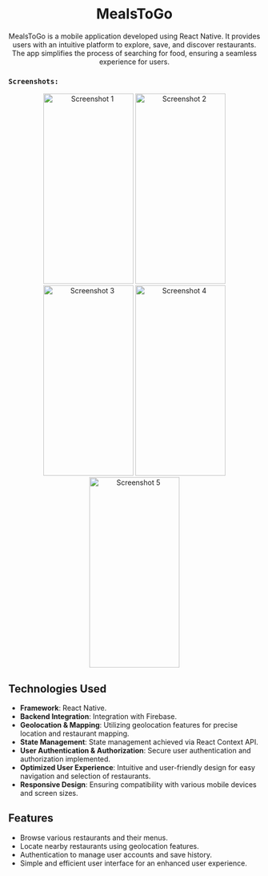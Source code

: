 <div align="center">
  <h1>MealsToGo</h1>
  <p>
    MealsToGo is a mobile application developed using React Native. It provides users with an intuitive platform to explore, save, and discover restaurants. The app simplifies the process of searching for food, ensuring a seamless experience for users.
  </p>
</div>

### `Screenshots:`

<div align="center">
  <img src="https://github.com/michaelilkanayev1997/MealsToGo/assets/93651794/651cae1c-b31a-4165-8a06-03559935060b" width="180" height="380" alt="Screenshot 1" />
  <img src="https://github.com/michaelilkanayev1997/MealsToGo/assets/93651794/c589f8c0-05ad-460e-9857-b87946127dcb" width="180" height="380" alt="Screenshot 2" />
  <img src="https://github.com/michaelilkanayev1997/MealsToGo/assets/93651794/ba793fa2-0828-4376-ad34-debb43b45d1b" width="180" height="380" alt="Screenshot 3" />
  <img src="https://github.com/michaelilkanayev1997/MealsToGo/assets/93651794/6dbea6c0-17d5-424d-92c2-79b5d5761fa6" width="180" height="380" alt="Screenshot 4" />
  <img src="https://github.com/michaelilkanayev1997/MealsToGo/assets/93651794/3eb78ff5-bff9-46b9-ba19-90c9625779fe" width="180" height="380" alt="Screenshot 5" />
</div> 

## Technologies Used

- **Framework**: React Native.
- **Backend Integration**: Integration with Firebase.
- **Geolocation & Mapping**: Utilizing geolocation features for precise location and restaurant mapping.
- **State Management**: State management achieved via React Context API.
- **User Authentication & Authorization**: Secure user authentication and authorization implemented.
- **Optimized User Experience**: Intuitive and user-friendly design for easy navigation and selection of restaurants.
- **Responsive Design**: Ensuring compatibility with various mobile devices and screen sizes.

## Features

- Browse various restaurants and their menus.
- Locate nearby restaurants using geolocation features.
- Authentication to manage user accounts and save history.
- Simple and efficient user interface for an enhanced user experience.



